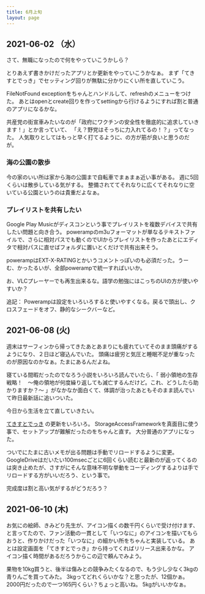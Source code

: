 ```yaml
---
title: 6月上旬
layout: page
---
```


## 2021-06-02 （水）

さて、無職になったので何をやっていこうかしら？

とりあえず書きかけだったアプリとか更新をやっていこうかなぁ。
まず「てきすとでっき」でセッティング回りが無駄に分かりにくい所を直していこう。

FileNotFound exceptionをちゃんとハンドルして、refreshのメニューをつけた。
あとはopenとcreate回りを作ってsettingから行けるようにすれば割と普通のアプリになるかな。

共産党の街宣車みたいなのが「政府にワクチンの安全性を徹底的に追求していきます！」とか言っていて、
「え？野党はそっちに力入れてるの！？」ってなった。
人気取りとしてはもっと早く打てるように、の方が筋が良いと思うのだが。

### 海の公園の散歩

今の家のいい所は家から海の公園まで自転車でまぁまぁ近い事がある。
週に5回くらいは散歩している気がする。
整備されててそれなりに広くてそれなりに空いている公園というのは貴重だよなぁ。

### プレイリストを共有したい

Google Play Musicがディスコンという事でプレイリストを複数デバイスで共有したい問題と向き合う。
powerampのm3uフォーマットが単なるテキストファイルで、さらに相対パスでも動くのでUIからプレイリストを作ったあとにエディタで相対パスに直せばフォルダに置いとくだけで共有出来そう。

powerampはEXT-X-RATINGとかいうコメントっぽいのも必須だった。うーむ、かったるいが、全部powerampで統一すればいいか。

お、VLCプレーヤーでも再生出来るな。語学の勉強にはこっちのUIの方が使いやすいか？

追記： Powerampは設定をいろいろすると使いやすくなる。戻るで頭出し、クロスフェードをオフ、静的なシークバーなど。

## 2021-06-08 (火)

週末はサーフィンから帰ってきたあとあまりにも疲れていてそのまま頭痛がするようになり、２日ほど寝込んでいた。
頭痛は疲労と気圧と睡眠不足が重なったのが原因なのかなぁ。たまにあるんだよね。

寝ている間暇だったのでなろう小説をいろいろ読んでいたら、「	弱小領地の生存戦略！　～俺の領地が何度繰り返しても滅亡するんだけど。これ、どうしたら助かりますか？～ 」がなかなか面白くて、体調が治ったあともそのまま読んでいて昨日最新話に追いついた。

今日から生活を立て直していきたい。

[てきすとでっき](https://play.google.com/store/apps/details?id=io.github.karino2.textdeck) の更新をいろいろ。
StorageAccessFrameworkを真面目に使う事で、セットアップが難解だったのをちゃんと直す。
大分普通のアプリになった。

ついでにたまに古いメモが出る問題は手動でリロードするように変更。
GoogleDriveはだいたい100msecごとに6回くらい読むと最新のが返ってくるのは突き止めたが、さすがにそんな意味不明な挙動をコーディングするよりは手でリロードする方がいいだろう、という事で。

完成度は割と高い気がするがどうだろう？

## 2021-06-10 (木)

お気にの絵師、きみどり先生が、アイコン描くの数千円くらいで受け付けます、
と言ってたので、ファン活動の一貫として「いつなに」のアイコンを描いてもらおうと、作りかけだった「いつなに」の細かい所をちゃんと実装している。
あとは設定画面を「てきすとでっき」から持ってくればリリース出来るかな。
アイコン描く時間があるだろうからこの辺で頼んでみよう。

果物を10kg買うと、後半は傷みとの競争みたくなるので、もう少し少なく3kgの青りんごを買ってみた。
3kgってどれくらいかな？と思ったが、12個かぁ。2000円だったので一つ165円くらい？ちょっと高いね。
5kgがいいかなぁ。